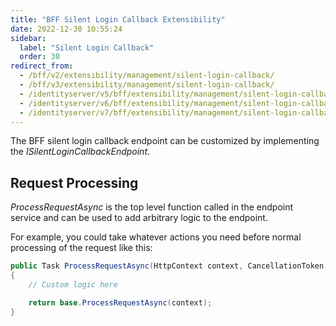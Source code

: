 ```yaml
---
title: "BFF Silent Login Callback Extensibility"
date: 2022-12-30 10:55:24
sidebar:
  label: "Silent Login Callback"
  order: 30
redirect_from:
  - /bff/v2/extensibility/management/silent-login-callback/
  - /bff/v3/extensibility/management/silent-login-callback/
  - /identityserver/v5/bff/extensibility/management/silent-login-callback/
  - /identityserver/v6/bff/extensibility/management/silent-login-callback/
  - /identityserver/v7/bff/extensibility/management/silent-login-callback/
---
```


The BFF silent login callback endpoint can be customized by implementing the *ISilentLoginCallbackEndpoint*.

## Request Processing
*ProcessRequestAsync* is the top level function called in the endpoint service and can be used to add arbitrary logic to the endpoint.

For example, you could take whatever actions you need before normal processing of the request like this:

```csharp
public Task ProcessRequestAsync(HttpContext context, CancellationToken ct)
{
    // Custom logic here

    return base.ProcessRequestAsync(context);
}
```
